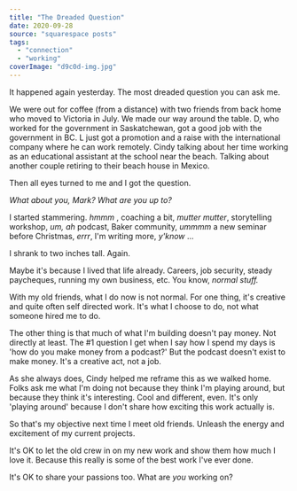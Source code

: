 ```yaml
---
title: "The Dreaded Question"
date: 2020-09-28
source: "squarespace posts"
tags: 
  - "connection"
  - "working"
coverImage: "d9c0d-img.jpg"
---
```


It happened again yesterday. The most dreaded question you can ask me.

We were out for coffee (from a distance) with two friends from back home who moved to Victoria in July. We made our way around the table. D, who worked for the government in Saskatchewan, got a good job with the government in BC. L just got a promotion and a raise with the international company where he can work remotely. Cindy talking about her time working as an educational assistant at the school near the beach. Talking about another couple retiring to their beach house in Mexico.

Then all eyes turned to me and I got the question.

_What about you, Mark? What are you up to?_

I started stammering. _hmmm_ , coaching a bit, _mutter mutter_, storytelling workshop, _um, ah_ podcast, Baker community, _ummmm_ a new seminar before Christmas, _errr_, I'm writing more, _y'know_ ...

I shrank to two inches tall. Again.

Maybe it's because I lived that life already. Careers, job security, steady paycheques, running my own business, etc. You know, _normal stuff._

With my old friends, what I do now is not normal. For one thing, it's creative and quite often self directed work. It's what I choose to do, not what someone hired me to do.

The other thing is that much of what I'm building doesn't pay money. Not directly at least. The #1 question I get when I say how I spend my days is 'how do you make money from a podcast?' But the podcast doesn't exist to make money. It's a creative act, not a job.

As she always does, Cindy helped me reframe this as we walked home. Folks ask me what I'm doing not because they think I'm playing around, but because they think it's interesting. Cool and different, even. It's only 'playing around' because I don't share how exciting this work actually is.

So that's my objective next time I meet old friends. Unleash the energy and excitement of my current projects.

It's OK to let the old crew in on my new work and show them how much I love it. Because this really is some of the best work I've ever done.

It's OK to share your passions too. What are _you_ working on?
